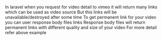 In laravel when you request for video detail to vimeo it will return many links which can be used as video source
But this links will be unavailable/destroyed after some time
To get permanent link for your video you can user response body files links
Response body files will return permanent links with different quality and size of your video
For more detail refer above example